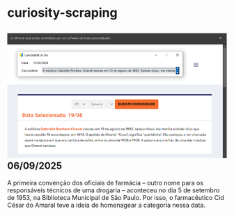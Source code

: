 # curiosity-scraping
![Budget](./execucao.png)
06/09/2025
-
A primeira convenção dos oficiais de farmácia – outro nome para os responsáveis técnicos de uma drogaria – aconteceu no dia 5 de setembro de 1953, na Biblioteca Municipal de São Paulo. Por isso, o farmacêutico Cid César do Amaral teve a ideia de homenagear a categoria nessa data.
